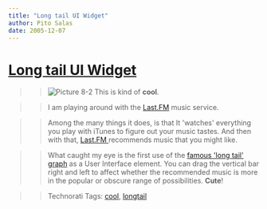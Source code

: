 ```yaml
---
title: "Long tail UI Widget"
author: Pito Salas
date: 2005-12-07
---
```

# [Long tail UI Widget](None)



>>

>> ![Picture
8-2](https://i0.wp.com/s3.media.squarespace.com/production/1075723/12829350/weblogs/images/Picture%25208-2.png?resize=302%2C137)
This is kind of **cool**.

>>

>> I am playing around with the [Last.FM](<http://www.last.fm/>) music
service.

>>

>> Among the many things it does, is that It 'watches' everything you play
with iTunes to figure out your music tastes. And then with that, [Last.FM
](<http://www.last.fm/>)recommends music that you might like.

>>

>> What caught my eye is the first use of the [famous 'long tail'
graph](<http://www.wired.com/wired/archive/12.10/tail.html>) as a User
Interface element. You can drag the vertical bar right and left to affect
whether the recommended music is more in the popular or obscure range of
possibilities. **Cute**!

>>

>> Technorati Tags: [cool](<http://www.technorati.com/tag/cool>),
[longtail](<http://www.technorati.com/tag/longtail>)


